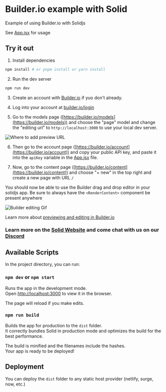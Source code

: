 # Builder.io example with Solid

Example of using Builder.io with Solidjs

See [App.jsx](./src/App.jsx) for usage

## Try it out

1. Install dependencies

```bash
npm install # or pnpm install or yarn install
```

2. Run the dev server

```bash
npm run dev
```

3. Create an account with [Builder.io](https://builder.io/) if yuo don't already. 

4. Log into your account at [builder.io/login](https://builder.io/login)

5. Go to the models page ([https://builder.io/models](https://builder.io/models)) and choose the "page" model and change the "editing url" to `http://localhost:3000` to use your local dev server.

<img alt="Where to add preview URL" src="https://cdn.builder.io/api/v1/image/assets%2Fbff7106486204af59835fddec84f708f%2F8e700ecfdbf84cb3a93044b3ad68cd3a">

6. Then go to the account page ([https://builder.io/account](https://builder.io/account)) and copy your public API key, and paste it into the `apiKey` variable in the [App.jsx](./src/App.jsx) file.

7. Now, go to the content page ([https://builder.io/content](https://builder.io/content)) and choose "+ new" in the top right and create a new page with URL `/`

You should now be able to use the Builder drag and drop editor in your solidjs app. Be sure to always have the `<RenderContent>` component be present anywhere

![Builder editing Gif](https://user-images.githubusercontent.com/844291/165982920-e5138239-0fe4-4231-989d-838cf877cff6.gif)

Learn more about [previewing and editing in Builder.io](https://www.builder.io/c/docs/guides/preview-url)

### Learn more on the [Solid Website](https://solidjs.com) and come chat with us on our [Discord](https://discord.com/invite/solidjs)

## Available Scripts

In the project directory, you can run:

### `npm dev` or `npm start`

Runs the app in the development mode.<br>
Open [http://localhost:3000](http://localhost:3000) to view it in the browser.

The page will reload if you make edits.<br>

### `npm run build`

Builds the app for production to the `dist` folder.<br>
It correctly bundles Solid in production mode and optimizes the build for the best performance.

The build is minified and the filenames include the hashes.<br>
Your app is ready to be deployed!

## Deployment

You can deploy the `dist` folder to any static host provider (netlify, surge, now, etc.)
